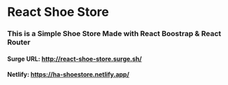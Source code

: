 # React Shoe Store
### This is a Simple Shoe Store Made with React Boostrap & React Router
#### Surge URL: http://react-shoe-store.surge.sh/
#### Netlify: https://ha-shoestore.netlify.app/
